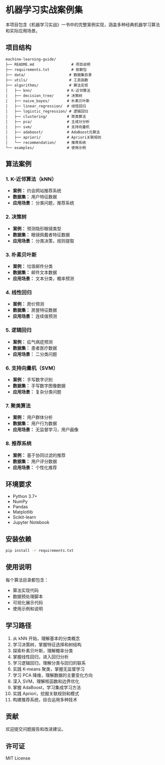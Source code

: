# 机器学习实战案例集

本项目包含《机器学习实战》一书中的完整案例实现，涵盖多种经典机器学习算法和实际应用场景。

## 项目结构

```
machine-learning-guide/
├── README.md                 # 项目说明
├── requirements.txt          # 依赖包
├── data/                    # 数据集目录
├── utils/                   # 工具函数
├── algorithms/              # 算法实现
│   ├── knn/                # K-近邻算法
│   ├── decision_tree/      # 决策树
│   ├── naive_bayes/        # 朴素贝叶斯
│   ├── linear_regression/  # 线性回归
│   ├── logistic_regression/ # 逻辑回归
│   ├── clustering/         # 聚类算法
│   ├── pca/                # 主成分分析
│   ├── svm/                # 支持向量机
│   ├── adaboost/           # AdaBoost元算法
│   ├── apriori/            # Apriori关联规则
│   └── recommendation/     # 推荐系统
└── examples/               # 使用示例
```

## 算法案例

### 1. K-近邻算法（kNN）

- **案例：** 约会网站推荐系统
- **数据集：** 用户特征数据
- **应用场景：** 分类问题，推荐系统

### 2. 决策树

- **案例：** 预测隐形眼镜类型
- **数据集：** 眼镜佩戴者特征数据
- **应用场景：** 分类决策，规则提取

### 3. 朴素贝叶斯

- **案例：** 垃圾邮件分类
- **数据集：** 邮件文本数据
- **应用场景：** 文本分类，概率预测

### 4. 线性回归

- **案例：** 房价预测
- **数据集：** 房屋特征数据
- **应用场景：** 连续值预测

### 5. 逻辑回归

- **案例：** 疝气病症预测
- **数据集：** 患者医疗数据
- **应用场景：** 二分类问题

### 6. 支持向量机（SVM）

- **案例：** 手写数字识别
- **数据集：** 手写数字图像数据
- **应用场景：** 复杂分类问题

### 7. 聚类算法

- **案例：** 用户群体分析
- **数据集：** 用户行为数据
- **应用场景：** 无监督学习，用户画像

### 8. 推荐系统

- **案例：** 基于协同过滤的推荐
- **数据集：** 用户评分数据
- **应用场景：** 个性化推荐

## 环境要求

- Python 3.7+
- NumPy
- Pandas
- Matplotlib
- Scikit-learn
- Jupyter Notebook

## 安装依赖

```bash
pip install -r requirements.txt
```

## 使用说明

每个算法目录都包含：

- 算法实现代码
- 数据预处理脚本
- 可视化展示代码
- 使用示例和说明

## 学习路径

1. 从 kNN 开始，理解基本的分类概念
2. 学习决策树，掌握特征选择和树结构
3. 探索朴素贝叶斯，理解概率分类
4. 掌握线性回归，进入回归分析
5. 学习逻辑回归，理解分类与回归的联系
6. 实践 K-means 聚类，掌握无监督学习
7. 学习 PCA 降维，理解数据的主要变化方向
8. 深入 SVM，理解核函数和边界优化
9. 掌握 AdaBoost，学习集成学习方法
10. 实践 Apriori，挖掘关联规则和模式
11. 构建推荐系统，综合运用多种技术

## 贡献

欢迎提交问题报告和改进建议。

## 许可证

MIT License
